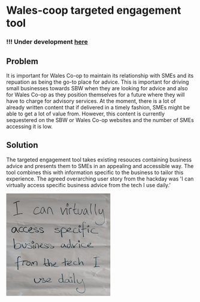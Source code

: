 # Wales-coop targeted engagement tool

### !!! Under development [here](https://github.com/wales-coop/wales-coop/tree/dev)

## Problem

It is important for Wales Co-op to maintain its relationship with SMEs and its repuation as being the go-to place for advice. This is important for driving small businesses towards SBW when they are looking for advice and also for Wales Co-op as they position themselves for a future where they will have to charge for advisory services. At the moment, there is a lot of already written content that if delivered in a timely fashion, SMEs might be able to get a lot of value from. However, this content is currently sequestered on the SBW or Wales Co-op websites and the number of SMEs accessing it is low.

## Solution

The targeted engagement tool takes existing resouces containing business advice and presents them to SMEs in an appealing and accessible way. The tool combines this with information specific to the business to tailor this experience. The agreed overarching user story from the hackday was 'I can virtually access specific business advice from the tech I use daily.'

![Wales Co-op Mission Statement](walescoopmission.png)
